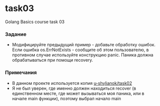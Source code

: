 # task03
Golang Basics course task 03

### Задание

- Модифицируйте предыдущий пример - добавьте обработку ошибок. Если ошибка os.ErrNotExists - сообщите об этом пользователю, в противном случае используйте конструкцию panic. Паника должна обрабатываться при помощи recovery.

### Примечания

- В данном проекте используется копия [u-shylianok/task02](https://github.com/u-shylianok/golang-basics/tree/main/task02)
- Я не был уверен, где именно должен находиться recover (в единственном месте, где может вызываться моя паника, или в начале main функции), поэтому выбрал начало main
